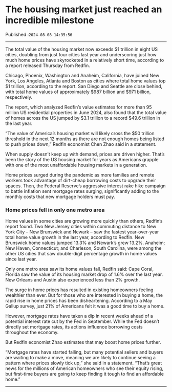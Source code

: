 # The housing market just reached an incredible milestone

Published :`2024-08-08 14:35:56`

---

The total value of the housing market now exceeds $1 trillion in eight US cities, doubling from just four cities last year and underscoring just how much home prices have skyrocketed in a relatively short time, according to a report released Thursday from Redfin.

Chicago, Phoenix, Washington and Anaheim, California, have joined New York, Los Angeles, Atlanta and Boston as cities where total home values top $1 trillion, according to the report. San Diego and Seattle are close behind, with total home values of approximately $987 billion and $971 billion, respectively.

The report, which analyzed Redfin’s value estimates for more than 95 million US residential properties in June 2024, also found that the total value of homes across the US jumped by $3.1 trillion to a record $49.6 trillion in the last year.

“The value of America’s housing market will likely cross the $50 trillion threshold in the next 12 months as there are not enough homes being listed to push prices down,” Redfin economist Chen Zhao said in a statement.

When supply doesn’t keep up with demand, prices are driven higher. That’s been the story of the US housing market for years as Americans grapple with one of the most unaffordable housing markets in a generation.

Home prices surged during the pandemic as more families and remote workers took advantage of dirt-cheap borrowing costs to upgrade their spaces. Then, the Federal Reserve’s aggressive interest rake hike campaign to battle inflation sent mortgage rates surging, significantly adding to the monthly costs that new mortgage holders must pay.

### Home prices fell in only one metro area

Home values in some cities are growing more quickly than others, Redfin’s report found. Two New Jersey cities within commuting distance to New York City – New Brunswick and Newark – saw the fastest year-over-year total home value growth in the last year, according to Redfin. New Brunswick home values jumped 13.3% and Newark’s grew 13.2%. Anaheim; New Haven, Connecticut; and Charleson, South Carolina, were among the other US cities that saw double-digit percentage growth in home values since last year.

Only one metro area saw its home values fall, Redfin said: Cape Coral, Florida saw the value of its housing market drop of 1.6% over the last year. New Orleans and Austin also experienced less than 2% growth.

The surge in home prices has resulted in existing homeowners feeling wealthier than ever. But for those who are interested in buying a home, the rapid rise in home prices has been disheartening. According to a May Gallup survey, just 21% of Americans felt it was a good time to buy a home.

However, mortgage rates have taken a dip in recent weeks ahead of a potential interest rate cut by the Fed in September. While the Fed doesn’t directly set mortgage rates, its actions influence borrowing costs throughout the economy.

But Redfin economist Zhao estimates that may boost home prices further.

“Mortgage rates have started falling, but many potential sellers and buyers are waiting to make a move, meaning we are likely to continue seeing a pattern where prices slowly tick up,” she said in a statement. “That’s great news for the millions of American homeowners who see their equity rising, but first-time buyers are going to keep finding it tough to find an affordable home.”

---

